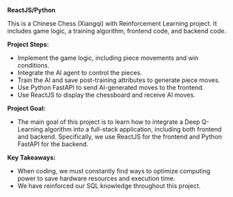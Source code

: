 **ReactJS/Python**

This is a Chinese Chess (Xiangqi) with Reinforcement Learning project. It includes game logic, a training algorithm, frontend code, and backend code.

**Project Steps:**<br>
- Implement the game logic, including piece movements and win conditions.
- Integrate the AI agent to control the pieces.
- Train the AI and save post-training attributes to generate piece moves.
- Use Python FastAPI to send AI-generated moves to the frontend.
- Use ReactJS to display the chessboard and receive AI moves.
  
**Project Goal:**<br>
- The main goal of this project is to learn how to integrate a Deep Q-Learning algorithm into a full-stack application, including both frontend and backend. Specifically, we use ReactJS for the frontend and Python FastAPI for the backend.

**Key Takeaways:**<br>
- When coding, we must constantly find ways to optimize computing power to save hardware resources and execution time.
- We have reinforced our SQL knowledge throughout this project.
